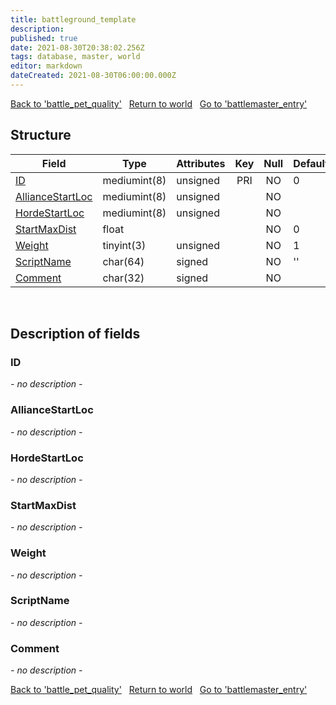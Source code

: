 ```yaml
---
title: battleground_template
description: 
published: true
date: 2021-08-30T20:38:02.256Z
tags: database, master, world
editor: markdown
dateCreated: 2021-08-30T06:00:00.000Z
---
```


<a href="https://dev.trinitycore.info/en/database/master/world/battle_pet_quality" class="mt-5 v-btn v-btn--depressed v-btn--flat v-btn--outlined theme--light v-size--default darkblue--text text--lighten-3"><span class="v-btn__content"><i aria-hidden="true" class="v-icon notranslate v-icon--left mdi mdi-arrow-left theme--light"></i><span>Back to 'battle_pet_quality'</span></span></a>&nbsp;&nbsp;&nbsp;<a href="https://dev.trinitycore.info/en/database/master/world/home" class="mt-5 v-btn v-btn--depressed v-btn--flat v-btn--outlined theme--light v-size--default darkblue--text text--lighten-3"><span class="v-btn__content"><i aria-hidden="true" class="v-icon notranslate v-icon--left mdi mdi-home-outline theme--light"></i><span>Return to world</span></span></a>&nbsp;&nbsp;&nbsp;<a href="https://dev.trinitycore.info/en/database/master/world/battlemaster_entry" class="mt-5 v-btn v-btn--depressed v-btn--flat v-btn--outlined theme--light v-size--default darkblue--text text--lighten-3"><span class="v-btn__content"><span>Go to 'battlemaster_entry'</span><i aria-hidden="true" class="v-icon notranslate v-icon--right mdi mdi-arrow-right theme--light"></i></span></a>

## Structure

| Field | Type | Attributes | Key | Null | Default | Extra | Comment |
| --- | --- | --- | :---: | :---: | --- | --- | --- |
| [ID](#id) | mediumint(8) | unsigned | PRI | NO | 0 |  |  |
| [AllianceStartLoc](#alliancestartloc) | mediumint(8) | unsigned |  | NO |  |  |  |
| [HordeStartLoc](#hordestartloc) | mediumint(8) | unsigned |  | NO |  |  |  |
| [StartMaxDist](#startmaxdist) | float |  |  | NO | 0 |  |  |
| [Weight](#weight) | tinyint(3) | unsigned |  | NO | 1 |  |  |
| [ScriptName](#scriptname) | char(64) | signed |  | NO | '' |  |  |
| [Comment](#comment) | char(32) | signed |  | NO |  |  |  |
&nbsp;
## Description of fields

### ID
*- no description -*
&nbsp;

### AllianceStartLoc
*- no description -*
&nbsp;

### HordeStartLoc
*- no description -*
&nbsp;

### StartMaxDist
*- no description -*
&nbsp;

### Weight
*- no description -*
&nbsp;

### ScriptName
*- no description -*
&nbsp;

### Comment
*- no description -*
&nbsp;

<a href="https://dev.trinitycore.info/en/database/master/world/battle_pet_quality" class="mt-5 v-btn v-btn--depressed v-btn--flat v-btn--outlined theme--light v-size--default darkblue--text text--lighten-3"><span class="v-btn__content"><i aria-hidden="true" class="v-icon notranslate v-icon--left mdi mdi-arrow-left theme--light"></i><span>Back to 'battle_pet_quality'</span></span></a>&nbsp;&nbsp;&nbsp;<a href="https://dev.trinitycore.info/en/database/master/world/home" class="mt-5 v-btn v-btn--depressed v-btn--flat v-btn--outlined theme--light v-size--default darkblue--text text--lighten-3"><span class="v-btn__content"><i aria-hidden="true" class="v-icon notranslate v-icon--left mdi mdi-home-outline theme--light"></i><span>Return to world</span></span></a>&nbsp;&nbsp;&nbsp;<a href="https://dev.trinitycore.info/en/database/master/world/battlemaster_entry" class="mt-5 v-btn v-btn--depressed v-btn--flat v-btn--outlined theme--light v-size--default darkblue--text text--lighten-3"><span class="v-btn__content"><span>Go to 'battlemaster_entry'</span><i aria-hidden="true" class="v-icon notranslate v-icon--right mdi mdi-arrow-right theme--light"></i></span></a>


